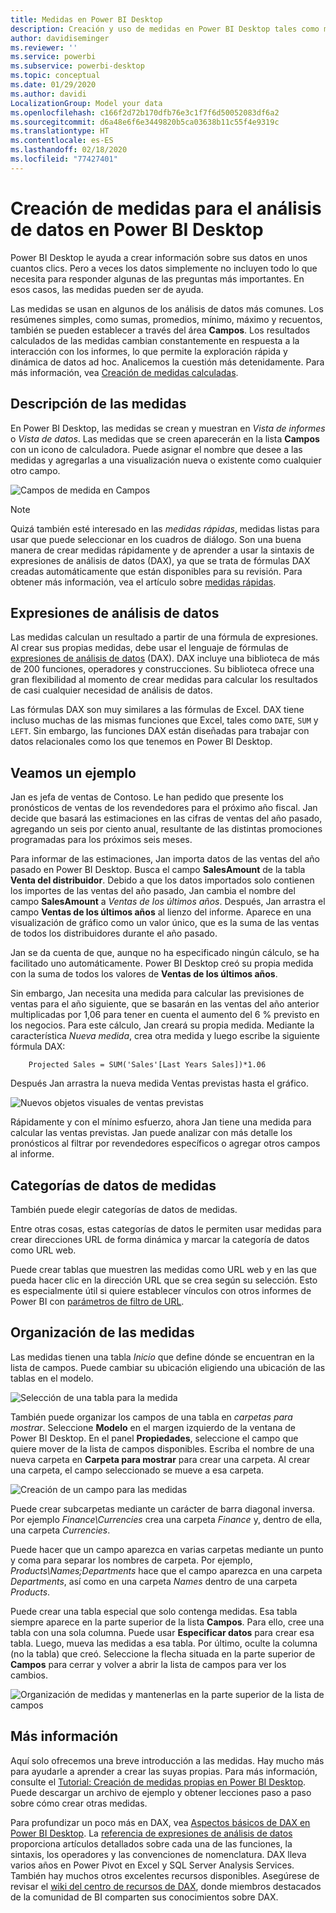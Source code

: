 ```yaml
---
title: Medidas en Power BI Desktop
description: Creación y uso de medidas en Power BI Desktop tales como medidas rápidas y sintaxis DAX
author: davidiseminger
ms.reviewer: ''
ms.service: powerbi
ms.subservice: powerbi-desktop
ms.topic: conceptual
ms.date: 01/29/2020
ms.author: davidi
LocalizationGroup: Model your data
ms.openlocfilehash: c166f2d72b170dfb76e3c1f7f6d50052083df6a2
ms.sourcegitcommit: d6a48e6f6e3449820b5ca03638b11c55f4e9319c
ms.translationtype: HT
ms.contentlocale: es-ES
ms.lasthandoff: 02/18/2020
ms.locfileid: "77427401"
---
```

# <a name="create-measures-for-data-analysis-in-power-bi-desktop"></a>Creación de medidas para el análisis de datos en Power BI Desktop

Power BI Desktop le ayuda a crear información sobre sus datos en unos cuantos clics. Pero a veces los datos simplemente no incluyen todo lo que necesita para responder algunas de las preguntas más importantes. En esos casos, las medidas pueden ser de ayuda.

Las medidas se usan en algunos de los análisis de datos más comunes. Los resúmenes simples, como sumas, promedios, mínimo, máximo y recuentos, también se pueden establecer a través del área **Campos**. Los resultados calculados de las medidas cambian constantemente en respuesta a la interacción con los informes, lo que permite la exploración rápida y dinámica de datos ad hoc. Analicemos la cuestión más detenidamente. Para más información, vea [Creación de medidas calculadas](/learn/modules/model-data-power-bi/4b-create-calculated-measures).

## <a name="understanding-measures"></a>Descripción de las medidas

En Power BI Desktop, las medidas se crean y muestran en *Vista de informes* o *Vista de datos*. Las medidas que se creen aparecerán en la lista **Campos** con un icono de calculadora. Puede asignar el nombre que desee a las medidas y agregarlas a una visualización nueva o existente como cualquier otro campo.

![Campos de medida en Campos](media/desktop-measures/measuresinpbid_measinfieldlist.png)

> [!NOTE]
> Quizá también esté interesado en las *medidas rápidas*, medidas listas para usar que puede seleccionar en los cuadros de diálogo. Son una buena manera de crear medidas rápidamente y de aprender a usar la sintaxis de expresiones de análisis de datos (DAX), ya que se trata de fórmulas DAX creadas automáticamente que están disponibles para su revisión. Para obtener más información, vea el artículo sobre [medidas rápidas](desktop-quick-measures.md).
> 
> 

## <a name="data-analysis-expressions"></a>Expresiones de análisis de datos

Las medidas calculan un resultado a partir de una fórmula de expresiones. Al crear sus propias medidas, debe usar el lenguaje de fórmulas de [expresiones de análisis de datos](/dax/) (DAX). DAX incluye una biblioteca de más de 200 funciones, operadores y construcciones. Su biblioteca ofrece una gran flexibilidad al momento de crear medidas para calcular los resultados de casi cualquier necesidad de análisis de datos.

Las fórmulas DAX son muy similares a las fórmulas de Excel. DAX tiene incluso muchas de las mismas funciones que Excel, tales como `DATE`, `SUM` y `LEFT`. Sin embargo, las funciones DAX están diseñadas para trabajar con datos relacionales como los que tenemos en Power BI Desktop.

## <a name="lets-look-at-an-example"></a>Veamos un ejemplo

Jan es jefa de ventas de Contoso. Le han pedido que presente los pronósticos de ventas de los revendedores para el próximo año fiscal. Jan decide que basará las estimaciones en las cifras de ventas del año pasado, agregando un seis por ciento anual, resultante de las distintas promociones programadas para los próximos seis meses.

Para informar de las estimaciones, Jan importa datos de las ventas del año pasado en Power BI Desktop. Busca el campo **SalesAmount** de la tabla **Venta del distribuidor**. Debido a que los datos importados solo contienen los importes de las ventas del año pasado, Jan cambia el nombre del campo **SalesAmount** a *Ventas de los últimos años*. Después, Jan arrastra el campo **Ventas de los últimos años** al lienzo del informe. Aparece en una visualización de gráfico como un valor único, que es la suma de las ventas de todos los distribuidores durante el año pasado.

Jan se da cuenta de que, aunque no ha especificado ningún cálculo, se ha facilitado uno automáticamente. Power BI Desktop creó su propia medida con la suma de todos los valores de **Ventas de los últimos años**.

Sin embargo, Jan necesita una medida para calcular las previsiones de ventas para el año siguiente, que se basarán en las ventas del año anterior multiplicadas por 1,06 para tener en cuenta el aumento del 6 % previsto en los negocios. Para este cálculo, Jan creará su propia medida. Mediante la característica *Nueva medida*, crea otra medida y luego escribe la siguiente fórmula DAX:

```dax
    Projected Sales = SUM('Sales'[Last Years Sales])*1.06
```

Después Jan arrastra la nueva medida Ventas previstas hasta el gráfico.

![Nuevos objetos visuales de ventas previstas](media/desktop-measures/measuresinpbid_lastyearsales.png)

Rápidamente y con el mínimo esfuerzo, ahora Jan tiene una medida para calcular las ventas previstas. Jan puede analizar con más detalle los pronósticos al filtrar por revendedores específicos o agregar otros campos al informe.

## <a name="data-categories-for-measures"></a>Categorías de datos de medidas

También puede elegir categorías de datos de medidas.

Entre otras cosas, estas categorías de datos le permiten usar medidas para crear direcciones URL de forma dinámica y marcar la categoría de datos como URL web.

Puede crear tablas que muestren las medidas como URL web y en las que pueda hacer clic en la dirección URL que se crea según su selección. Esto es especialmente útil si quiere establecer vínculos con otros informes de Power BI con [parámetros de filtro de URL](service-url-filters.md).

## <a name="organizing-your-measures"></a>Organización de las medidas

Las medidas tienen una tabla *Inicio* que define dónde se encuentran en la lista de campos. Puede cambiar su ubicación eligiendo una ubicación de las tablas en el modelo.

![Selección de una tabla para la medida](media/desktop-measures/measures-03.png)

También puede organizar los campos de una tabla en *carpetas para mostrar*. Seleccione **Modelo** en el margen izquierdo de la ventana de Power BI Desktop. En el panel **Propiedades**, seleccione el campo que quiere mover de la lista de campos disponibles. Escriba el nombre de una nueva carpeta en **Carpeta para mostrar** para crear una carpeta. Al crear una carpeta, el campo seleccionado se mueve a esa carpeta.

![Creación de un campo para las medidas](media/desktop-measures/measures-04.gif)

Puede crear subcarpetas mediante un carácter de barra diagonal inversa. Por ejemplo *Finance\Currencies* crea una carpeta *Finance* y, dentro de ella, una carpeta *Currencies*.

Puede hacer que un campo aparezca en varias carpetas mediante un punto y coma para separar los nombres de carpeta. Por ejemplo, *Products\Names;Departments* hace que el campo aparezca en una carpeta *Departments*, así como en una carpeta *Names* dentro de una carpeta *Products*.

Puede crear una tabla especial que solo contenga medidas. Esa tabla siempre aparece en la parte superior de la lista **Campos**. Para ello, cree una tabla con una sola columna. Puede usar **Especificar datos** para crear esa tabla. Luego, mueva las medidas a esa tabla. Por último, oculte la columna (no la tabla) que creó. Seleccione la flecha situada en la parte superior de **Campos** para cerrar y volver a abrir la lista de campos para ver los cambios.

![Organización de medidas y mantenerlas en la parte superior de la lista de campos](media/desktop-measures/measures-05.png)

## <a name="learn-more"></a>Más información

Aquí solo ofrecemos una breve introducción a las medidas. Hay mucho más para ayudarle a aprender a crear las suyas propias. Para más información, consulte el [Tutorial: Creación de medidas propias en Power BI Desktop](desktop-tutorial-create-measures.md). Puede descargar un archivo de ejemplo y obtener lecciones paso a paso sobre cómo crear otras medidas.  

Para profundizar un poco más en DAX, vea [Aspectos básicos de DAX en Power BI Desktop](desktop-quickstart-learn-dax-basics.md). La [referencia de expresiones de análisis de datos](/dax/) proporciona artículos detallados sobre cada una de las funciones, la sintaxis, los operadores y las convenciones de nomenclatura. DAX lleva varios años en Power Pivot en Excel y SQL Server Analysis Services. También hay muchos otros excelentes recursos disponibles. Asegúrese de revisar el [wiki del centro de recursos de DAX](https://social.technet.microsoft.com/wiki/contents/articles/1088.dax-resource-center.aspx), donde miembros destacados de la comunidad de BI comparten sus conocimientos sobre DAX.

